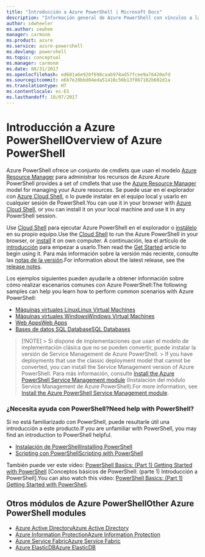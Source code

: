 ```yaml
---
title: "Introducción a Azure PowerShell | Microsoft Docs"
description: "Información general de Azure PowerShell con vínculos a la instalación y configuración."
author: sdwheeler
ms.author: sewhee
manager: carmonm
ms.product: azure
ms.service: azure-powershell
ms.devlang: powershell
ms.topic: conceptual
ms.manager: carmonm
ms.date: 08/31/2017
ms.openlocfilehash: ed681a6e920f698caab978ad57fcee9a76420afd
ms.sourcegitcommit: e6b7e20bbd04eda51416c56b13f867102b602d1a
ms.translationtype: HT
ms.contentlocale: es-ES
ms.lasthandoff: 10/07/2017
---
```

# <a name="overview-of-azure-powershell"></a><span data-ttu-id="e050c-103">Introducción a Azure PowerShell</span><span class="sxs-lookup"><span data-stu-id="e050c-103">Overview of Azure PowerShell</span></span>

<span data-ttu-id="e050c-104">Azure PowerShell ofrece un conjunto de cmdlets que usan el modelo [Azure Resource Manager](/azure/azure-resource-manager/resource-group-overview) para administrar los recursos de Azure.</span><span class="sxs-lookup"><span data-stu-id="e050c-104">Azure PowerShell provides a set of cmdlets that use the [Azure Resource Manager](/azure/azure-resource-manager/resource-group-overview) model for managing your Azure resources.</span></span> <span data-ttu-id="e050c-105">Se puede usar en el explorador con [Azure Cloud Shell](/azure/cloud-shell/overview), o lo puede instalar en el equipo local y usarlo en cualquier sesión de PowerShell.</span><span class="sxs-lookup"><span data-stu-id="e050c-105">You can use it in your browser with [Azure Cloud Shell](/azure/cloud-shell/overview), or you can install it on your local machine and use it in any PowerShell session.</span></span>

<span data-ttu-id="e050c-106">Use [Cloud Shell](/azure/cloud-shell/overview) para ejecutar Azure PowerShell en el explorador o [instálelo](install-azurerm-ps.md) en su propio equipo.</span><span class="sxs-lookup"><span data-stu-id="e050c-106">Use the [Cloud Shell](/azure/cloud-shell/overview) to run the Azure PowerShell in your browser, or [install](install-azurerm-ps.md) it on own computer.</span></span> <span data-ttu-id="e050c-107">A continuación, lea el artículo de [introducción](get-started-azureps.md) para empezar a usarlo.</span><span class="sxs-lookup"><span data-stu-id="e050c-107">Then read the [Get Started](get-started-azureps.md) article to begin using it.</span></span> <span data-ttu-id="e050c-108">Para más información sobre la versión más reciente, consulte las [notas de la versión](release-notes-azureps.md).</span><span class="sxs-lookup"><span data-stu-id="e050c-108">For information about the latest release, see the [release notes](release-notes-azureps.md).</span></span>

<span data-ttu-id="e050c-109">Los ejemplos siguientes pueden ayudarle a obtener información sobre cómo realizar escenarios comunes con Azure PowerShell:</span><span class="sxs-lookup"><span data-stu-id="e050c-109">The following samples can help you learn how to perform common scenarios with Azure PowerShell:</span></span>

* [<span data-ttu-id="e050c-110">Máquinas virtuales Linux</span><span class="sxs-lookup"><span data-stu-id="e050c-110">Linux Virtual Machines</span></span>](/azure/virtual-machines/virtual-machines-linux-powershell-samples?toc=/powershell/azure/toc.json)
* [<span data-ttu-id="e050c-111">Máquinas virtuales Windows</span><span class="sxs-lookup"><span data-stu-id="e050c-111">Windows Virtual Machines</span></span>](/azure/virtual-machines/virtual-machines-windows-powershell-samples?toc=/powershell/azure/toc.json)
* [<span data-ttu-id="e050c-112">Web Apps</span><span class="sxs-lookup"><span data-stu-id="e050c-112">Web Apps</span></span>](/azure/app-service-web/app-service-powershell-samples?toc=/powershell/azure/toc.json)
* [<span data-ttu-id="e050c-113">Bases de datos SQL Database</span><span class="sxs-lookup"><span data-stu-id="e050c-113">SQL Databases</span></span>](/azure/sql-database/sql-database-powershell-samples?toc=/powershell/azure/toc.json)

> [!NOTE]<span data-ttu-id="e050c-114"> &gt; Si dispone de implementaciones que usan el modelo de implementación clásica que no se pueden convertir, puede instalar la versión de Service Management de Azure PowerShell.</span><span class="sxs-lookup"><span data-stu-id="e050c-114"> > If you have deployments that use the classic deployment model that cannot be converted, you can install the Service Management version of Azure PowerShell.</span></span> <span data-ttu-id="e050c-115">Para más información, consulte [Install the Azure PowerShell Service Management module](/powershell/azure/servicemanagement/install-azure-ps) (Instalación del módulo Service Management de Azure PowerShell).</span><span class="sxs-lookup"><span data-stu-id="e050c-115">For more information, see [Install the Azure PowerShell Service Management module](/powershell/azure/servicemanagement/install-azure-ps).</span></span>


### <a name="need-help-with-powershell"></a><span data-ttu-id="e050c-116">¿Necesita ayuda con PowerShell?</span><span class="sxs-lookup"><span data-stu-id="e050c-116">Need help with PowerShell?</span></span>

<span data-ttu-id="e050c-117">Si no está familiarizado con PowerShell, puede resultarle útil una introducción a este producto.</span><span class="sxs-lookup"><span data-stu-id="e050c-117">If you are unfamiliar with PowerShell, you may find an introduction to PowerShell helpful.</span></span>

* [<span data-ttu-id="e050c-118">Instalación de PowerShell</span><span class="sxs-lookup"><span data-stu-id="e050c-118">Installing PowerShell</span></span>](/powershell/scripting/installing-windows-powershell)
* [<span data-ttu-id="e050c-119">Scripting con PowerShell</span><span class="sxs-lookup"><span data-stu-id="e050c-119">Scripting with PowerShell</span></span>](/powershell/scripting/scripting-with-windows-powershell)

<span data-ttu-id="e050c-120">También puede ver este vídeo: [PowerShell Basics: (Part 1) Getting Started with PowerShell](https://channel9.msdn.com/Blogs/Taste-of-Premier/PowerShellBasicsPart1) [Conceptos básicos de PowerShell: (parte 1) Introducción a PowerShell].</span><span class="sxs-lookup"><span data-stu-id="e050c-120">You can also watch this video: [PowerShell Basics: (Part 1) Getting Started with PowerShell](https://channel9.msdn.com/Blogs/Taste-of-Premier/PowerShellBasicsPart1).</span></span>

## <a name="other-azure-powershell-modules"></a><span data-ttu-id="e050c-121">Otros módulos de Azure PowerShell</span><span class="sxs-lookup"><span data-stu-id="e050c-121">Other Azure PowerShell modules</span></span>

* [<span data-ttu-id="e050c-122">Azure Active Directory</span><span class="sxs-lookup"><span data-stu-id="e050c-122">Azure Active Directory</span></span>](/powershell/azure/active-directory/)
* [<span data-ttu-id="e050c-123">Azure Information Protection</span><span class="sxs-lookup"><span data-stu-id="e050c-123">Azure Information Protection</span></span>](/powershell/azure/aip/)
* [<span data-ttu-id="e050c-124">Azure Service Fabric</span><span class="sxs-lookup"><span data-stu-id="e050c-124">Azure Service Fabric</span></span>](/powershell/azure/service-fabric/)
* [<span data-ttu-id="e050c-125">Azure ElasticDB</span><span class="sxs-lookup"><span data-stu-id="e050c-125">Azure ElasticDB</span></span>](/powershell/azure/elasticdbjobs/)
